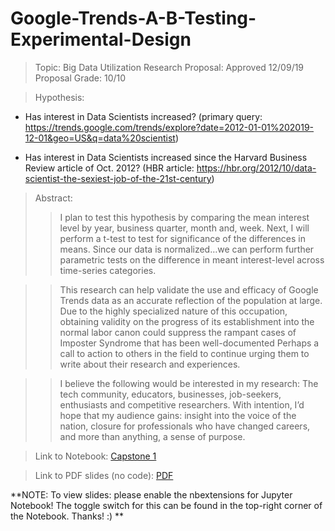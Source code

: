 # Google-Trends-A-B-Testing-Experimental-Design
> Topic: Big Data Utilization
> Research Proposal: Approved 12/09/19
> Proposal Grade: 10/10

> Hypothesis:
- Has interest in Data Scientists increased? 
(primary query: https://trends.google.com/trends/explore?date=2012-01-01%202019-12-01&geo=US&q=data%20scientist)

- Has interest in Data Scientists increased since the Harvard Business Review article of Oct. 2012? 
(HBR article: https://hbr.org/2012/10/data-scientist-the-sexiest-job-of-the-21st-century)

> Abstract: 
>>I plan to test this hypothesis by comparing the mean interest level by year, business quarter, month and, week. Next, I will perform a t-test to test for significance of the differences in means. Since our data is normalized…we can perform further parametric tests on the difference in meant interest-level across time-series categories.

>>This research can help validate the use and efficacy of Google Trends data as an accurate reflection of the population at large.  Due to the highly specialized nature of this occupation, obtaining validity on the progress of its establishment into the normal labor canon could suppress the rampant cases of Imposter Syndrome that has been well-documented  Perhaps a call to action to others in the field to continue urging them to write about their research and experiences. 

>>I believe the following would be interested in my research: The tech community, educators, businesses, job-seekers, enthusiasts and competitive researchers. With intention, I’d hope that my audience gains: insight into the voice of the nation, closure for professionals who have changed careers, and more than anything, a sense of purpose.

> Link to Notebook: [Capstone 1](https://github.com/andheartsjaz/capstone_1/blob/master/capstone_presentation.ipynb)

> Link to PDF slides (no code): [PDF](https://github.com/andheartsjaz/capstone_1/blob/master/capstone_presentation_pdf.pdf)

**NOTE: To view slides: please enable the nbextensions for Jupyter Notebook! The toggle switch for this can be found in the top-right corner of the Notebook. Thanks! :) **

